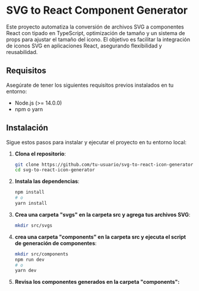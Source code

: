 # SVG to React Component Generator

Este proyecto automatiza la conversión de archivos SVG a componentes React con tipado en TypeScript, optimización de tamaño y un sistema de props para ajustar el tamaño del icono. El objetivo es facilitar la integración de iconos SVG en aplicaciones React, asegurando flexibilidad y reusabilidad.

## Requisitos

Asegúrate de tener los siguientes requisitos previos instalados en tu entorno:

- Node.js (>= 14.0.0)
- npm o yarn

## Instalación

Sigue estos pasos para instalar y ejecutar el proyecto en tu entorno local:

1. **Clona el repositorio**:

   ```bash
   git clone https://github.com/tu-usuario/svg-to-react-icon-generator.git
   cd svg-to-react-icon-generator
2. **Instala las dependencias**:

   ```bash
   npm install
   # o
   yarn install
   ```

3. **Crea una carpeta "svgs" en la carpeta src y agrega tus archivos SVG**:

   ```bash
   mkdir src/svgs
   ```

4. **crea una carpeta "components" en la carpeta src y ejecuta el script de generación de componentes**:

   ```bash
   mkdir src/components
   npm run dev
   # o
   yarn dev
   ```

5. **Revisa los componentes generados en la carpeta "components":**